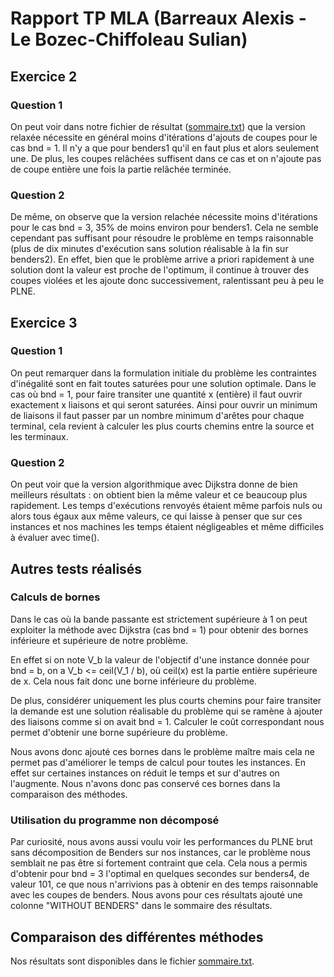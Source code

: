 # Rapport TP MLA (Barreaux Alexis - Le Bozec-Chiffoleau Sulian)

## Exercice 2

### Question 1

On peut voir dans notre fichier de résultat ([sommaire.txt](./sommaire.txt)) que la version relaxée nécessite en général moins d'itérations d'ajouts de coupes pour le cas bnd = 1. Il n'y a que pour benders1 qu'il en faut plus et alors seulement une. De plus, les coupes relâchées suffisent dans ce cas et on n'ajoute pas de coupe entière une fois la partie relâchée terminée.

### Question 2

De même, on observe que la version relachée nécessite moins d'itérations pour le cas bnd = 3, 35% de moins environ pour benders1. Cela ne semble cependant pas suffisant pour résoudre le problème en temps raisonnable (plus de dix minutes d'exécution sans solution réalisable à la fin sur benders2). En effet, bien que le problème arrive a priori rapidement à une solution dont la valeur est proche de l'optimum, il continue à trouver des coupes violées et les ajoute donc successivement, ralentissant peu à peu le PLNE.

## Exercice 3

### Question 1

On peut remarquer dans la formulation initiale du problème les contraintes d'inégalité sont en fait toutes saturées pour une solution optimale. Dans le cas où bnd = 1, pour faire transiter une quantité x (entière) il faut ouvrir exactement x liaisons et qui seront saturées. Ainsi pour ouvrir un minimum de liaisons il faut passer par un nombre minimum d'arêtes pour chaque terminal, cela revient à calculer les plus courts chemins entre la source et les terminaux. 

### Question 2

On peut voir que la version algorithmique avec Dijkstra donne de bien meilleurs résultats : on obtient bien la même valeur et ce beaucoup plus rapidement. Les temps d'exécutions renvoyés étaient même parfois nuls ou alors tous égaux aux même valeurs, ce qui laisse à penser que sur ces instances et nos machines les temps étaient négligeables et même difficiles à évaluer avec time().

## Autres tests réalisés 

### Calculs de bornes

Dans le cas où la bande passante est strictement supérieure à 1 on peut exploiter la méthode avec Dijkstra (cas bnd = 1) pour obtenir des bornes inférieure et supérieure de notre problème.

En effet si on note V_b la valeur de l'objectif d'une instance donnée pour bnd = b, on a V_b <= ceil(V_1 / b), où ceil(x) est la partie entière supérieure de x.
Cela nous fait donc une borne inférieure du problème.

De plus, considérer uniquement les plus courts chemins pour faire transiter la demande est une solution réalisable du problème qui se ramène à ajouter des liaisons comme si on avait bnd = 1. Calculer le coût correspondant nous permet d'obtenir une borne supérieure du problème.

Nous avons donc ajouté ces bornes dans le problème maître mais cela ne permet pas d'améliorer le temps de calcul pour toutes les instances. En effet sur certaines instances on réduit le temps et sur d'autres on l'augmente. Nous n'avons donc pas conservé ces bornes dans la comparaison des méthodes.

### Utilisation du programme non décomposé

Par curiosité, nous avons aussi voulu voir les performances du PLNE brut sans décomposition de Benders sur nos instances, car le problème nous semblait ne pas être si fortement contraint que cela.
Cela nous a permis d'obtenir pour bnd = 3 l'optimal en quelques secondes sur benders4, de valeur 101, ce que nous n'arrivions pas à obtenir en des temps raisonnable avec les coupes de benders. Nous avons pour ces résultats ajouté une colonne "WITHOUT BENDERS" dans le sommaire des résultats.

## Comparaison des différentes méthodes

Nos résultats sont disponibles dans le fichier [sommaire.txt](./sommaire.txt).